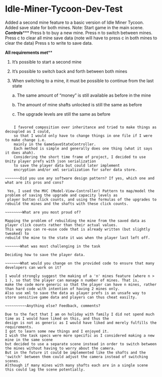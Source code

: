 # Idle-Miner-Tycoon-Dev-Test
Added a second mine feature to a basic version of Idle Miner Tycoon.
Added save state for both mines.
Note:
Start game in the main scene.
*************Controls****************
Press b to buy a new mine.
Press n to switch between mines.
Press c to clear all mine save data (note will have to press c in both mines to clear the data)
Press s to write to save data.

********All requirements met**********
1. It’s possible to start a second mine
2. It’s possible to switch back and forth between both mines
3. When switching to a mine, it must be possible to continue from the last state

    a. The same amount of “money” is still available as before in the mine
    
    b. The amount of mine shafts unlocked is still the same as before
    
    c. The upgrade levels are still the same as before
    
    
   
~~~~~ Code design decisions

    I favored composition over inheritance and tried to make things as decoupled as I could,
    so that I would only have to change things in one file if I were to make change i.e.
    mainly in the GameSaveStateController. 
    Each method is simple and generally does one thing (what it says it does ahah).
    Considering the short time frame of project, I decided to use Unity player prefs with json serialization
    to save the player data but could later implement 
    encryption and/or xml serialization for safer data store.
    
~~~~~~~Did you use any software design pattern? If yes, which one and what are its pros and cons?

 Yes, I used the MVC (Model-View-Controller) Pattern to map/model the problem of saving the upgrade and capacity levels as
 player button click counts, and using the formulas of the upgrades to rebuild the mines and the shafts with these click counts.
 
~~~~~~~~What are you most proud of?

Mapping the problem of rebuilding the mine from the saved data as player click counts rather than their actual values.
This way you can re-euse code that is already written (but slightly tweaked) to 
rebuild the mine to the state it was when the player last left off.

~~~~~~~What was most challenging in the task

Deciding how to save the player data.

~~~~~~~What would you change on the provided code to ensure that many developers can work on it?

I would strongly suggest the making of a 'n' mines feature (where n > 1 ), so that the player can manage n number of mines. That is, 
make the code more generic so that the player can have n mines, rather than hard code with intention of having 2 mines only.
Also use xml to save the data as player prefs is an unsafe way to store sensitive game data and players can thus cheat easilty.

~~~~~~~~~~Anything else? Feedback, comments?

Due to the fact that I am on holiday with family I did not spend much time as I would have liked on this, and thus the
design is not as generic as I would have liked and merely fulfills the requirements.
I got to learn some new things and I enjoyed it. 
I wish the task specs were more specific as I considered making a new mine in the same scene
but decided to use a separate scene instead in order to switch between the mines without having to worry about the camera.
But in the future it could be implemented like the shafts and the 'switch' between them could adjust the camera instead of switching scenes.
Although if many mines with many shafts each are in a single scene this could lag the scene potentially.


